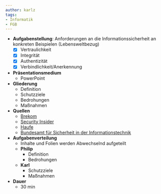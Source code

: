 ```yaml
---
author: karlz
tags:
- Informatik
- FGB
---
```


- __Aufgabenstellung__: Anforderungen an die Informationssicherheit an konkreten Beispielen (Lebensweltbezug)
	- [x] Vertraulichkeit 
	- [x] Integrität 
	- [x] Authentizität 
	- [x] Verbindlichkeit/Anerkennung
- __Präsentationsmedium__
	- PowerPoint
- __Gliederung__
	- Definition
	- Schutzziele
	- Bedrohungen
	- Maßnahmen
- __Quellen__
	- [Brekom](https://brekom.de/ratgeber-it-sicherheit/informationssicherheit/)
	- [Security Insider](https://www.security-insider.de/was-ist-informationssicherheit-a-677316/)
	- [Haufe](https://www.haufe.de/compliance/management-praxis/informationssicherheit/was-ist-informationssicherheit-eine-defintion_230130_483132.html)
	- [Bundesamt für Sicherheit in der Informationstechnik](https://www.bsi.bund.de/DE/Home/home_node.html)
- __Aufgabenverteilung__
	- Inhalte und Folien werden Abwechselnd aufgeteilt
	- __Philip__
		- Definition
		- Bedrohungen
	- __Karl__
		- Schutzziele
		- Maßnahmen
- __Dauer__
	- 30 min
